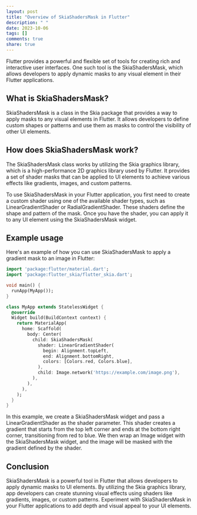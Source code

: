 ```yaml
---
layout: post
title: "Overview of SkiaShadersMask in Flutter"
description: " "
date: 2023-10-06
tags: []
comments: true
share: true
---
```


Flutter provides a powerful and flexible set of tools for creating rich and interactive user interfaces. One such tool is the SkiaShadersMask, which allows developers to apply dynamic masks to any visual element in their Flutter applications.

## What is SkiaShadersMask?

SkiaShadersMask is a class in the Skia package that provides a way to apply masks to any visual elements in Flutter. It allows developers to define custom shapes or patterns and use them as masks to control the visibility of other UI elements.

## How does SkiaShadersMask work?

The SkiaShadersMask class works by utilizing the Skia graphics library, which is a high-performance 2D graphics library used by Flutter. It provides a set of shader masks that can be applied to UI elements to achieve various effects like gradients, images, and custom patterns.

To use SkiaShadersMask in your Flutter application, you first need to create a custom shader using one of the available shader types, such as LinearGradientShader or RadialGradientShader. These shaders define the shape and pattern of the mask. Once you have the shader, you can apply it to any UI element using the SkiaShadersMask widget.

## Example usage

Here's an example of how you can use SkiaShadersMask to apply a gradient mask to an image in Flutter:

```dart
import 'package:flutter/material.dart';
import 'package:flutter_skia/flutter_skia.dart';

void main() {
  runApp(MyApp());
}

class MyApp extends StatelessWidget {
  @override
  Widget build(BuildContext context) {
    return MaterialApp(
      home: Scaffold(
        body: Center(
          child: SkiaShadersMask(
            shader: LinearGradientShader(
              begin: Alignment.topLeft,
              end: Alignment.bottomRight,
              colors: [Colors.red, Colors.blue],
            ),
            child: Image.network('https://example.com/image.png'),
          ),
        ),
      ),
    );
  }
}
```

In this example, we create a SkiaShadersMask widget and pass a LinearGradientShader as the shader parameter. This shader creates a gradient that starts from the top left corner and ends at the bottom right corner, transitioning from red to blue. We then wrap an Image widget with the SkiaShadersMask widget, and the image will be masked with the gradient defined by the shader.

## Conclusion

SkiaShadersMask is a powerful tool in Flutter that allows developers to apply dynamic masks to UI elements. By utilizing the Skia graphics library, app developers can create stunning visual effects using shaders like gradients, images, or custom patterns. Experiment with SkiaShadersMask in your Flutter applications to add depth and visual appeal to your UI elements.